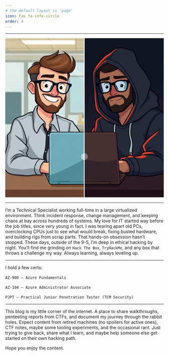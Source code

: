 ```yaml
---
# the default layout is 'page'
icon: fas fa-info-circle
order: 4
---
```

---

![alt text](https://github.com/Kyd0s/Kyd0s.github.io/blob/main/assets/NightDay.jpg?raw=true)

---
I’m a Technical Specialist working full-time in a large virtualized environment. Think incident response, change management, and keeping chaos at bay across hundreds of systems.
My love for IT started way before the job titles, since very young in fact.
I was tearing apart old PCs, overclocking CPUs just to see what would break, fixing busted hardware, and building rigs from scrap parts. That hands-on obsession hasn’t stopped.
These days, outside of the 9-5, I’m deep in ethical hacking by night. You’ll find me grinding on ```Hack The Box```, ```TryHackMe```, and any box that throws a challenge my way. Always learning, always leveling up.

---

I hold a few certs:

```AZ-900 – Azure Fundamentals```

```AZ-104 – Azure Administrator Associate```

```PJPT – Practical Junior Penetration Tester (TCM Security)```

---

This blog is my little corner of the internet.
A place to share walkthroughs, pentesting reports from CTFs, and document my journey through the rabbit holes.
Expect content from retired machines (no spoilers for active ones), CTF notes, maybe some tooling experiments, and the occasional rant.
Just trying to give back, share what I learn, and maybe help someone else get started on their own hacking path.

Hope you enjoy the content.